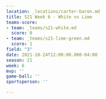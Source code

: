 ```yaml
---
location: _locations/carter-baron.md
title: S21 Week 6 - White vs Lime
teams-score:
- team: _teams/s21-white.md
  score: 0
- team: _teams/s21-lime-green.md
  score: 1
field: "3"
date: 2021-10-24T12:00:00.000-04:00
season: 21
week: 6
mvp: ''
game-ball: ''
sportsperson: ''

---
```

